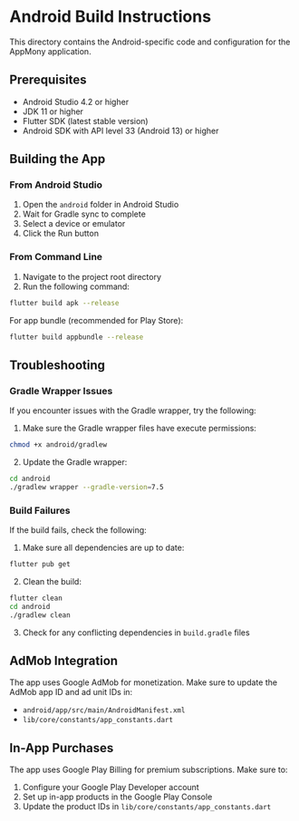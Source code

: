 # Android Build Instructions

This directory contains the Android-specific code and configuration for the AppMony application.

## Prerequisites

- Android Studio 4.2 or higher
- JDK 11 or higher
- Flutter SDK (latest stable version)
- Android SDK with API level 33 (Android 13) or higher

## Building the App

### From Android Studio

1. Open the `android` folder in Android Studio
2. Wait for Gradle sync to complete
3. Select a device or emulator
4. Click the Run button

### From Command Line

1. Navigate to the project root directory
2. Run the following command:

```bash
flutter build apk --release
```

For app bundle (recommended for Play Store):

```bash
flutter build appbundle --release
```

## Troubleshooting

### Gradle Wrapper Issues

If you encounter issues with the Gradle wrapper, try the following:

1. Make sure the Gradle wrapper files have execute permissions:

```bash
chmod +x android/gradlew
```

2. Update the Gradle wrapper:

```bash
cd android
./gradlew wrapper --gradle-version=7.5
```

### Build Failures

If the build fails, check the following:

1. Make sure all dependencies are up to date:

```bash
flutter pub get
```

2. Clean the build:

```bash
flutter clean
cd android
./gradlew clean
```

3. Check for any conflicting dependencies in `build.gradle` files

## AdMob Integration

The app uses Google AdMob for monetization. Make sure to update the AdMob app ID and ad unit IDs in:

- `android/app/src/main/AndroidManifest.xml`
- `lib/core/constants/app_constants.dart`

## In-App Purchases

The app uses Google Play Billing for premium subscriptions. Make sure to:

1. Configure your Google Play Developer account
2. Set up in-app products in the Google Play Console
3. Update the product IDs in `lib/core/constants/app_constants.dart`